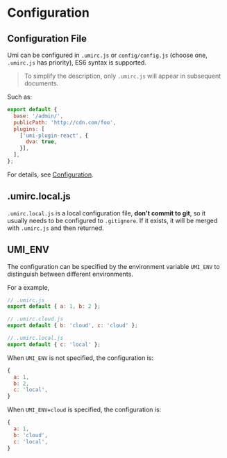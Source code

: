 # Configuration

## Configuration File

Umi can be configured in `.umirc.js` or `config/config.js` (choose one, `.umirc.js` has priority), ES6 syntax is supported.

> To simplify the description, only `.umirc.js` will appear in subsequent documents.

Such as:

```js
export default {
  base: '/admin/',
  publicPath: 'http://cdn.com/foo',
  plugins: [
    ['umi-plugin-react', {
      dva: true,
    }],
  ],
};
```

For details, see [Configuration](/config/).

## .umirc.local.js

`.umirc.local.js` is a local configuration file, **don't commit to git**, so it usually needs to be configured to `.gitignore`. If it exists, it will be merged with `.umirc.js` and then returned.

## UMI_ENV

The configuration can be specified by the environment variable `UMI_ENV` to distinguish between different environments.

For a example,

```js
// .umirc.js
export default { a: 1, b: 2 };

// .umirc.cloud.js
export default { b: 'cloud', c: 'cloud' };

// .umirc.local.js
export default { c: 'local' };
```

When `UMI_ENV` is not specified, the configuration is:

```js
{
  a: 1,
  b: 2,
  c: 'local',
}
```

When `UMI_ENV=cloud` is specified, the configuration is:

```js
{
  a: 1,
  b: 'cloud',
  c: 'local',
}
```
